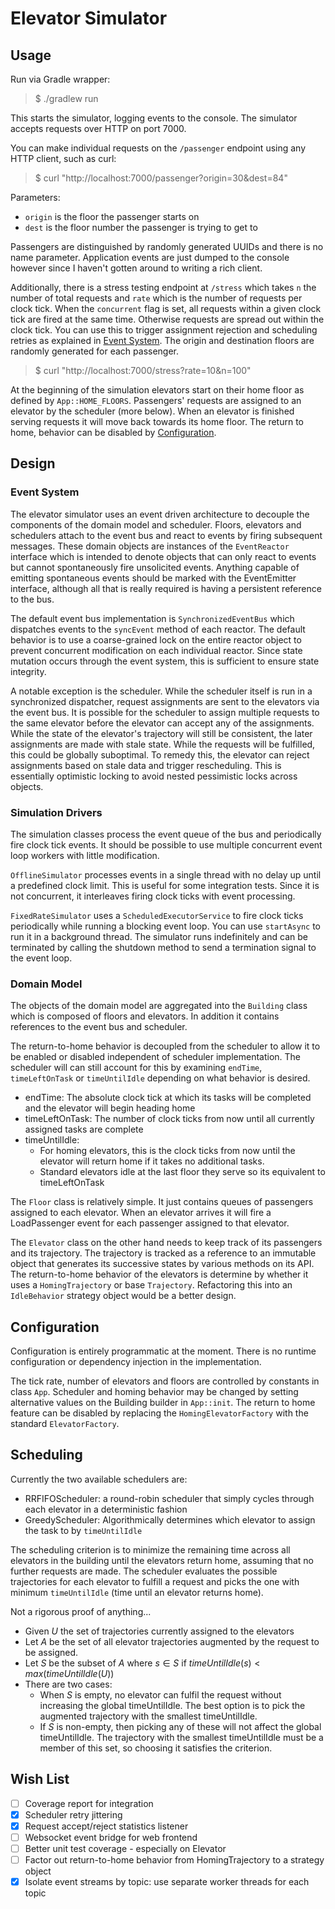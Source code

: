# Elevator Simulator

## Usage
Run via Gradle wrapper:

> $ ./gradlew run

This starts the simulator, logging events to the console. The simulator accepts requests over HTTP on port 7000.

You can make individual requests on the `/passenger` endpoint using any HTTP client, such as curl:
> $ curl "http://localhost:7000/passenger?origin=30&dest=84"

Parameters:

- `origin` is the floor the passenger starts on
- `dest` is the floor number the passenger is trying to get to

Passengers are distinguished by randomly generated UUIDs and there is no name parameter.
Application events are just dumped to the console however since I haven't gotten around to writing a rich client.

Additionally, there is a stress testing endpoint at `/stress` which takes `n` the number of total requests and `rate`
which is the number of requests per clock tick. When the `concurrent` flag is set, all requests within a given clock
tick are fired at the same time. Otherwise requests are spread out within the clock tick. You can use this to trigger
assignment rejection and scheduling retries as explained in [Event System](#Event_System). The origin and destination
floors are randomly generated for each passenger.

> $ curl "http://localhost:7000/stress?rate=10&n=100"

At the beginning of the simulation elevators start on their home floor as defined by `App::HOME_FLOORS`.
Passengers' requests are assigned to an elevator by the scheduler (more below).
When an elevator is finished serving requests it will move back towards its home floor.
The return to home, behavior can be disabled by [Configuration](#Configuration).

## Design
### Event System
The elevator simulator uses an event driven architecture to decouple the components of the domain model and scheduler.
Floors, elevators and schedulers attach to the event bus and react to events by firing subsequent messages.
These domain objects are instances of the `EventReactor` interface which is intended to denote objects that can only react
to events but cannot spontaneously fire unsolicited events. Anything capable of emitting spontaneous events should be marked
with the EventEmitter interface, although all that is really required is having a persistent reference to the bus.

The default event bus implementation is `SynchronizedEventBus` which dispatches events to the `syncEvent` method of each reactor.
The default behavior is to use a coarse-grained lock on the entire reactor object to prevent concurrent modification on
each individual reactor. Since state mutation occurs through the event system, this is sufficient to ensure state integrity.

A notable exception is the scheduler. While the scheduler itself is run in a synchronized dispatcher, request assignments
are sent to the elevators via the event bus. It is possible for the scheduler to assign multiple requests to the same elevator
before the elevator can accept any of the assignments. While the state of the elevator's trajectory will still be consistent,
the later assignments are made with stale state. While the requests will be fulfilled, this could be globally suboptimal.
To remedy this, the elevator can reject assignments based on stale data and trigger rescheduling. This is essentially optimistic
locking to avoid nested pessimistic locks across objects.

### Simulation Drivers
The simulation classes process the event queue of the bus and periodically fire clock tick events.
It should be possible to use multiple concurrent event loop workers with little modification.

`OfflineSimulator` processes events in a single thread with no delay up until a predefined clock limit. This is useful for some
integration tests. Since it is not concurrent, it interleaves firing clock ticks with event processing.

`FixedRateSimulator` uses a `ScheduledExecutorService` to fire clock ticks periodically while running a blocking event loop.
You can use `startAsync` to run it in a background thread. The simulator runs indefinitely and can be terminated by calling the
shutdown method to send a termination signal to the event loop.

### Domain Model
The objects of the domain model are aggregated into the `Building` class which is composed of floors and elevators. In addition
it contains references to the event bus and scheduler.

The return-to-home behavior is decoupled from the scheduler to allow it to be enabled or disabled independent of scheduler implementation.
The scheduler will can still account for this by examining `endTime`, `timeLeftOnTask` or `timeUntilIdle` depending on what behavior is desired.

- endTime: The absolute clock tick at which its tasks will be completed and the elevator will begin heading home
- timeLeftOnTask: The number of clock ticks from now until all currently assigned tasks are complete
- timeUntilIdle:
    - For homing elevators, this is the clock ticks from now until the elevator will return home if it takes no additional tasks.
    - Standard elevators idle at the last floor they serve so its equivalent to timeLeftOnTask

The `Floor` class is relatively simple. It just contains queues of passengers assigned to each elevator. When an elevator arrives
it will fire a LoadPassenger event for each passenger assigned to that elevator.

The `Elevator` class on the other hand needs to keep track of its passengers and its trajectory. The trajectory is tracked
as a reference to an immutable object that generates its successive states by various methods on its API.
The return-to-home behavior of the elevators is determine by whether it uses a `HomingTrajectory` or base `Trajectory`.
Refactoring this into an `IdleBehavior` strategy object would be a better design.

## Configuration
Configuration is entirely programmatic at the moment. There is no runtime configuration or dependency injection in the implementation.

The tick rate, number of elevators and floors are controlled by constants in class `App`.
Scheduler and homing behavior may be changed by setting alternative values on the Building builder in `App::init`.
The return to home feature can be disabled by replacing the `HomingElevatorFactory` with the standard `ElevatorFactory`.

## Scheduling
Currently the two available schedulers are:

- RRFIFOScheduler: a round-robin scheduler that simply cycles through each elevator in a deterministic fashion
- GreedyScheduler: Algorithmically determines which elevator to assign the task to by `timeUntilIdle`

The scheduling criterion is to minimize the remaining time across all elevators in the building until the elevators return home,
assuming that no further requests are made. The scheduler evaluates the possible trajectories for each elevator to fulfill a request
and picks the one with minimum `timeUntilIdle` (time until an elevator returns home).

Not a rigorous proof of anything...

- Given $U$ the set of trajectories currently assigned to the elevators
- Let $A$ be the set of all elevator trajectories augmented by the request to be assigned.
- Let $S$ be the subset of $A$ where $s \in S$ if $timeUntilIdle(s) < max(timeUntilIdle(U))$
- There are two cases:
    - When $S$ is empty, no elevator can fulfil the request without increasing the global timeUntilIdle. The best option is to pick the augmented trajectory with the smallest timeUntilIdle.
    - If $S$ is non-empty, then picking any of these will not affect the global timeUntilIdle. The trajectory with the smallest timeUntilIdle must be a member of this set, so choosing it satisfies the criterion.

## Wish List
- [ ] Coverage report for integration
- [x] Scheduler retry jittering
- [x] Request accept/reject statistics listener
- [ ] Websocket event bridge for web frontend
- [ ] Better unit test coverage - especially on Elevator
- [ ] Factor out return-to-home behavior from HomingTrajectory to a strategy object
- [x] Isolate event streams by topic: use separate worker threads for each topic
